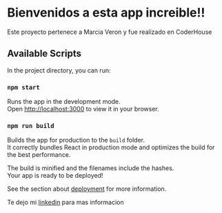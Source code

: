 # Bienvenidos a esta app increible!!

Este proyecto pertenece a Marcia Veron y fue realizado en CoderHouse

## Available Scripts

In the project directory, you can run:

### `npm start`

Runs the app in the development mode.\
Open [http://localhost:3000](http://localhost:3000) to view it in your browser.

### `npm run build`

Builds the app for production to the `build` folder.\
It correctly bundles React in production mode and optimizes the build for the best performance.

The build is minified and the filenames include the hashes.\
Your app is ready to be deployed!

See the section about [deployment](https://facebook.github.io/create-react-app/docs/deployment) for more information.

Te dejo mi [linkedin](https://www.linkedin.com/in/marcia-judith-veron-467763148/=) para mas informacion